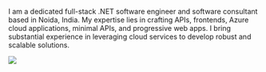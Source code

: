 I am a dedicated full-stack .NET software engineer and software consultant based in Noida, India. 
My expertise lies in crafting APIs, frontends, Azure cloud applications, minimal APIs, and progressive web apps. 
I bring substantial experience in leveraging cloud services to develop robust and scalable solutions.

![](https://github-readme-stats.vercel.app/api?username=kandarpgautam&show_icons=true&theme=github_dark&rank_icon=github)
